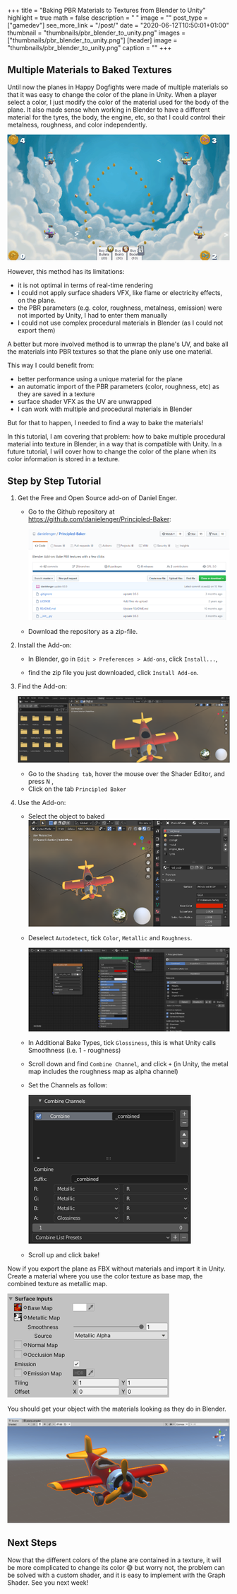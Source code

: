 +++
title = "Baking PBR Materials to Textures from Blender to Unity"
highlight = true
math = false
description = " "
image = ""
post_type = ["gamedev"]
see_more_link = "/post/"
date = "2020-06-12T10:50:01+01:00"
thumbnail = "thumbnails/pbr_blender_to_unity.png"
images = ["thumbnails/pbr_blender_to_unity.png"]
[header]
image = "thumbnails/pbr_blender_to_unity.png"
caption = ""
+++

## Multiple Materials to Baked Textures

Until now the planes in Happy Dogfights were made of multiple materials so that it was easy to change the color of the plane in Unity. When a player select a color, I just modify the color of the material used for the body of the plane. It also made sense when working in Blender to have a different material for the tyres, the body, the engine, etc, so that I could control their metalness, roughness, and color  independently. 

![4color](img/4color.gif)


However, this method has its limitations: 

- it is not optimal in terms of real-time rendering
- I could not apply surface shaders VFX, like flame or electricity effects, on the plane. 
- the PBR parameters (e.g. color, roughness, metalness, emission) were not imported by Unity, I had to enter them manually
- I could not use complex procedural materials in Blender (as I could not export them)



A better but more involved method is to unwrap the plane's UV, and bake all the materials into PBR textures so that the plane only use one material. 

This way I could benefit from:

- better performance using a unique material for the plane
- an automatic import  of the PBR parameters (color, roughness, etc) as they are saved in a texture
- surface shader VFX as the UV are unwrapped
- I can work with multiple and procedural materials in Blender



But for that to happen, I needed to find a way to bake the materials! 

In this tutorial, I am covering that problem: how to bake multiple procedural material into texture in Blender, in a way that is compatible with Unity. In a future tutorial, I will cover how to change the color of the plane when its color information is stored in a texture.



## Step by Step Tutorial

1. Get the Free and Open Source add-on of Daniel Enger.

   - Go to the Github repository at https://github.com/danielenger/Principled-Baker:

     ![image-20200606152319418](img/image-20200606152319418.png)

   - Download the repository as a zip-file.

2. Install the Add-on: 

   - In Blender, go in  `Edit > Preferences > Add-ons`, click `Install...`,

   - find the zip file you just downloaded, click `Install Add-on`.

     

3. Find the Add-on:

   ![image-20200606154340911](img/image-20200606154340911.png)

   - Go to the `Shading tab`, hover the mouse over the Shader Editor, and press <kbd>N</kbd> , 
   - Click on the tab `Principled Baker`

4. Use the Add-on:

   - Select the object to baked![image-20200606154214947](img/image-20200606154214947.png)

   - Deselect `Autodetect`, tick `Color`, `Metallic` and `Roughness`.

     ![image-20200606162743678](img/image-20200606162743678.png)

   - In Additional Bake Types, tick `Glossiness`, this is what Unity calls Smoothness (i.e. 1 - roughness) 

   - Scroll down and find `Combine Channel`, and click `+` (in Unity, the metal map includes the roughness map as alpha channel)

   - Set the Channels as follow:

     ![image-20200606163923937](img/image-20200606163923937.png)

   - Scroll up and click bake!

Now if you export the plane as FBX without materials and import it in Unity. Create a material where you use the color texture as base map, the combined texture as metallic map. 

![image-20200612122542943](img/image-20200612122542943.png)

You should get your object with the materials looking as they do in Blender.

![image-20200606185940453](img/image-20200606185940453.png)



## Next Steps

Now that the different colors of the plane are contained in a texture, it will be more complicated to change its color :sweat_smile: but worry not, the problem can be solved with a custom shader, and it is easy to implement with the Graph Shader. See you next week!